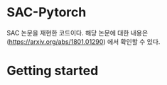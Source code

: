 # SAC-Pytorch
SAC 논문을 재현한 코드이다. 해당 논문에 대한 내용은 (https://arxiv.org/abs/1801.01290) 에서 확인할 수 있다.

# Getting started

